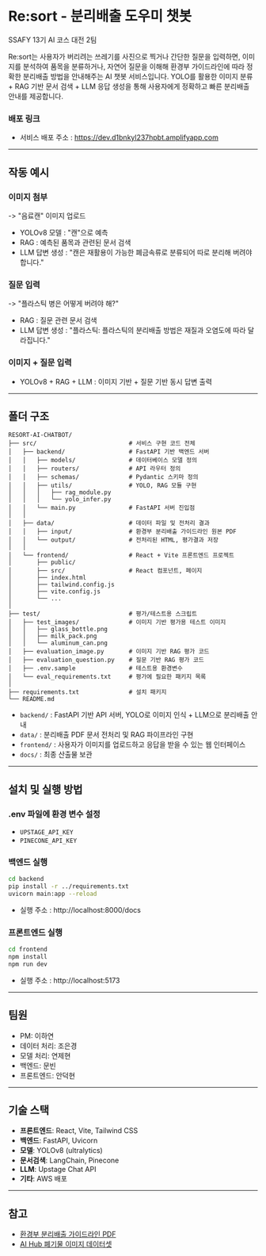 # Re:sort - 분리배출 도우미 챗봇
SSAFY 13기 AI 코스 대전 2팀

Re:sort는 사용자가 버리려는 쓰레기를 사진으로 찍거나 간단한 질문을 입력하면, 
이미지를 분석하여 품목을 분류하거나, 자연어 질문을 이해해 환경부 가이드라인에 따라 정확한 분리배출 방법을 안내해주는 AI 챗봇 서비스입니다.
YOLO를 활용한 이미지 분류 + RAG 기반 문서 검색 + LLM 응답 생성을 통해 사용자에게 정확하고 빠른 분리배출 안내를 제공합니다.
### 배포 링크
- 서비스 배포 주소 : https://dev.d1bnkyl237hpbt.amplifyapp.com

---
   
## 작동 예시
### 이미지 첨부
-> "음료캔" 이미지 업로드
- YOLOv8 모델 : "캔"으로 예측
- RAG : 예측된 품목과 관련된 문서 검색
- LLM 답변 생성 : "캔은 재활용이 가능한 폐금속류로 분류되어 따로 분리해 버려야 합니다."

### 질문 입력
-> "플라스틱 병은 어떻게 버려야 해?"
- RAG : 질문 관련 문서 검색
- LLM 답변 생성 : "플라스틱: 플라스틱의 분리배출 방법은 재질과 오염도에 따라 달라집니다."

### 이미지  + 질문 입력
- YOLOv8 + RAG + LLM : 이미지 기반 + 질문 기반 동시 답변 출력  

---

## 폴더 구조
```
RESORT-AI-CHATBOT/
├── src/                          # 서비스 구현 코드 전체
│   ├── backend/                  # FastAPI 기반 백엔드 서버
│   │   ├── models/               # 데이터베이스 모델 정의
│   │   ├── routers/              # API 라우터 정의
│   │   ├── schemas/              # Pydantic 스키마 정의
│   │   ├── utils/                # YOLO, RAG 모듈 구현
│   │   │   ├── rag_module.py
│   │   │   └── yolo_infer.py
│   │   └── main.py               # FastAPI 서버 진입점
│   │
│   ├── data/                     # 데이터 파일 및 전처리 결과
│   │   ├── input/                # 환경부 분리배출 가이드라인 원본 PDF
│   │   └── output/               # 전처리된 HTML, 평가결과 저장
│   │
│   └── frontend/                 # React + Vite 프론트엔드 프로젝트
│       ├── public/
│       ├── src/                  # React 컴포넌트, 페이지
│       ├── index.html
│       ├── tailwind.config.js
│       ├── vite.config.js
│       └── ...
│
├── test/                         # 평가/테스트용 스크립트
│   ├── test_images/              # 이미지 기반 평가용 테스트 이미지
│   │   ├── glass_bottle.png
│   │   ├── milk_pack.png
│   │   └── aluminum_can.png
│   ├── evaluation_image.py       # 이미지 기반 RAG 평가 코드
│   ├── evaluation_question.py    # 질문 기반 RAG 평가 코드
│   ├── .env.sample               # 테스트용 환경변수
│   └── eval_requirements.txt     # 평가에 필요한 패키지 목록
│
├── requirements.txt              # 설치 패키지
└── README.md

```

- `backend/` : FastAPI 기반 API 서버, YOLO로 이미지 인식 + LLM으로 분리배출 안내   
- `data/` : 분리배출 PDF 문서 전처리 및 RAG 파이프라인 구현   
- `frontend/` : 사용자가 이미지를 업로드하고 응답을 받을 수 있는 웹 인터페이스   
- `docs/` : 최종 산출물 보관

---

## 설치 및 실행 방법
### .env 파일에 환경 변수 설정
- `UPSTAGE_API_KEY`
- `PINECONE_API_KEY`
   
### 백엔드 실행
```bash
cd backend
pip install -r ../requirements.txt
uvicorn main:app --reload
```
- 실행 주소 : http://localhost:8000/docs

   
### 프론트엔드 실행
```bash
cd frontend
npm install
npm run dev
```
- 실행 주소 : http://localhost:5173

---

## 팀원
- PM: 이하연
- 데이터 처리: 조은경
- 모델 처리: 연제현
- 백엔드: 문빈
- 프론트엔드: 안덕현

---
## 기술 스택

- **프론트엔드**: React, Vite, Tailwind CSS
- **백엔드**: FastAPI, Uvicorn
- **모델**: YOLOv8 (ultralytics)
- **문서검색**: LangChain, Pinecone
- **LLM**: Upstage Chat API
- **기타**: AWS 배포
---

## 참고
- [환경부 분리배출 가이드라인 PDF](https://www.me.go.kr/home/web/public_info/read.do?pagerOffset=0&maxPageItems=10&maxIndexPages=10&searchKey=&searchValue=&menuId=10344&orgCd=&condition.code=A&condition.typeCode=A&typeCode=A&publicInfoId=17468&menuId=10344)
- [AI Hub 폐기물 이미지 데이터셋](https://www.aihub.or.kr/aihubdata/data/view.do?currMenu=115&topMenu=100&aihubDataSe=data&dataSetSn=120)
